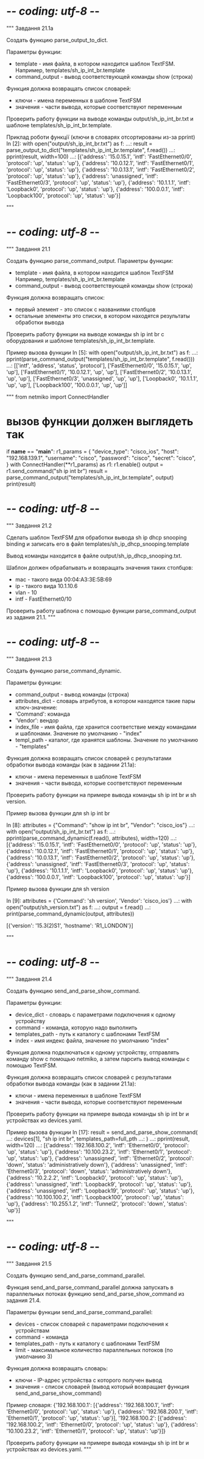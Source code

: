 # -*- coding: utf-8 -*-
"""
Завдання 21.1a

Создать функцию parse_output_to_dict.

Параметры функции:
* template - имя файла, в котором находится шаблон TextFSM.
  Например, templates/sh_ip_int_br.template
* command_output - вывод соответствующей команды show (строка)

Функция должна возвращать список словарей:
* ключи - имена переменных в шаблоне TextFSM
* значения - части вывода, которые соответствуют переменным

Проверить работу функции на выводе команды output/sh_ip_int_br.txt
и шаблоне templates/sh_ip_int_br.template.

Приклад роботи функції (ключи в словарях отсортированы из-за pprint)
In [2]: with open("output/sh_ip_int_br.txt") as f:
   ...:     result = parse_output_to_dict("templates/sh_ip_int_br.template", f.read())
   ...:     pprint(result, width=100)
   ...:
[{'address': '15.0.15.1', 'intf': 'FastEthernet0/0', 'protocol': 'up', 'status': 'up'},
 {'address': '10.0.12.1', 'intf': 'FastEthernet0/1', 'protocol': 'up', 'status': 'up'},
 {'address': '10.0.13.1', 'intf': 'FastEthernet0/2', 'protocol': 'up', 'status': 'up'},
 {'address': 'unassigned', 'intf': 'FastEthernet0/3', 'protocol': 'up', 'status': 'up'},
 {'address': '10.1.1.1', 'intf': 'Loopback0', 'protocol': 'up', 'status': 'up'},
 {'address': '100.0.0.1', 'intf': 'Loopback100', 'protocol': 'up', 'status': 'up'}]

"""
# -*- coding: utf-8 -*-
"""
Завдання 21.1

Создать функцию parse_command_output. Параметры функции:
* template - имя файла, в котором находится шаблон TextFSM
  Например, templates/sh_ip_int_br.template
* command_output - вывод соответствующей команды show (строка)

Функция должна возвращать список:
* первый элемент - это список с названиями столбцов
* остальные элементы это списки, в котором находятся результаты обработки вывода

Проверить работу функции на выводе команды sh ip int br с оборудования
и шаблоне templates/sh_ip_int_br.template.

Пример вызова функции
In [5]: with open("output/sh_ip_int_br.txt") as f:
   ...:     pprint(parse_command_output("templates/sh_ip_int_br.template", f.read()))
   ...:
[['intf', 'address', 'status', 'protocol'],
 ['FastEthernet0/0', '15.0.15.1', 'up', 'up'],
 ['FastEthernet0/1', '10.0.12.1', 'up', 'up'],
 ['FastEthernet0/2', '10.0.13.1', 'up', 'up'],
 ['FastEthernet0/3', 'unassigned', 'up', 'up'],
 ['Loopback0', '10.1.1.1', 'up', 'up'],
 ['Loopback100', '100.0.0.1', 'up', 'up']]

"""
from netmiko import ConnectHandler


# вызов функции должен выглядеть так
if __name__ == "__main__":
    r1_params = {
        "device_type": "cisco_ios",
        "host": "192.168.139.1",
        "username": "cisco",
        "password": "cisco",
        "secret": "cisco",
    }
    with ConnectHandler(**r1_params) as r1:
        r1.enable()
        output = r1.send_command("sh ip int br")
    result = parse_command_output("templates/sh_ip_int_br.template", output)
    print(result)
# -*- coding: utf-8 -*-
"""
Завдання 21.2

Сделать шаблон TextFSM для обработки вывода sh ip dhcp snooping binding
и записать его в файл templates/sh_ip_dhcp_snooping.template

Вывод команды находится в файле output/sh_ip_dhcp_snooping.txt.

Шаблон должен обрабатывать и возвращать значения таких столбцов:
* mac - такого вида 00:04:A3:3E:5B:69
* ip - такого вида 10.1.10.6
* vlan - 10
* intf - FastEthernet0/10

Проверить работу шаблона с помощью функции parse_command_output из задания 21.1.
"""
# -*- coding: utf-8 -*-
"""
Завдання 21.3

Создать функцию parse_command_dynamic.

Параметры функции:
* command_output - вывод команды (строка)
* attributes_dict - словарь атрибутов, в котором находятся такие пары ключ-значение:
 * 'Command': команда
 * 'Vendor': вендор
* index_file - имя файла, где хранится соответствие между командами и шаблонами.
  Значение по умолчанию - "index"
* templ_path - каталог, где хранятся шаблоны. Значение по умолчанию - "templates"

Функция должна возвращать список словарей с результатами обработки
вывода команды (как в задании 21.1a):
* ключи - имена переменных в шаблоне TextFSM
* значения - части вывода, которые соответствуют переменным

Проверить работу функции на примере вывода команды sh ip int br и sh version.

Пример вызова функции для sh ip int br

In [8]: attributes = {"Command": "show ip int br", "Vendor": "cisco_ios"}
   ...: with open("output/sh_ip_int_br.txt") as f:
   ...:     pprint(parse_command_dynamic(f.read(), attributes), width=120)
   ...:
[{'address': '15.0.15.1', 'intf': 'FastEthernet0/0', 'protocol': 'up', 'status': 'up'},
 {'address': '10.0.12.1', 'intf': 'FastEthernet0/1', 'protocol': 'up', 'status': 'up'},
 {'address': '10.0.13.1', 'intf': 'FastEthernet0/2', 'protocol': 'up', 'status': 'up'},
 {'address': 'unassigned', 'intf': 'FastEthernet0/3', 'protocol': 'up', 'status': 'up'},
 {'address': '10.1.1.1', 'intf': 'Loopback0', 'protocol': 'up', 'status': 'up'},
 {'address': '100.0.0.1', 'intf': 'Loopback100', 'protocol': 'up', 'status': 'up'}]

Пример вызова функции для sh version

In [9]: attributes = {'Command': 'sh version', 'Vendor': 'cisco_ios'}
   ...: with open("output/sh_version.txt") as f:
   ...:     output = f.read()
   ...: print(parse_command_dynamic(output, attributes))

[{'version': '15.3(2)S1', 'hostname': 'R1_LONDON'}]

"""
# -*- coding: utf-8 -*-
"""
Завдання 21.4

Создать функцию send_and_parse_show_command.

Параметры функции:
* device_dict - словарь с параметрами подключения к одному устройству
* command - команда, которую надо выполнить
* templates_path - путь к каталогу с шаблонами TextFSM
* index - имя индекс файла, значение по умолчанию "index"

Функция должна подключаться к одному устройству, отправлять команду show
с помощью netmiko, а затем парсить вывод команды с помощью TextFSM.

Функция должна возвращать список словарей с результатами обработки
вывода команды (как в задании 21.1a):
* ключи - имена переменных в шаблоне TextFSM
* значения - части вывода, которые соответствуют переменным

Проверить работу функции на примере вывода команды sh ip int br
и устройствах из devices.yaml.

Пример вызова функции
In [17]: result = send_and_parse_show_command(
    ...:     devices[1], "sh ip int br", templates_path=full_pth
    ...: )
    ...: pprint(result, width=120)
    ...:
[{'address': '192.168.100.2', 'intf': 'Ethernet0/0', 'protocol': 'up', 'status': 'up'},
 {'address': '10.100.23.2', 'intf': 'Ethernet0/1', 'protocol': 'up', 'status': 'up'},
 {'address': 'unassigned', 'intf': 'Ethernet0/2', 'protocol': 'down', 'status': 'administratively down'},
 {'address': 'unassigned', 'intf': 'Ethernet0/3', 'protocol': 'down', 'status': 'administratively down'},
 {'address': '10.2.2.2', 'intf': 'Loopback0', 'protocol': 'up', 'status': 'up'},
 {'address': 'unassigned', 'intf': 'Loopback9', 'protocol': 'up', 'status': 'up'},
 {'address': 'unassigned', 'intf': 'Loopback19', 'protocol': 'up', 'status': 'up'},
 {'address': '10.100.100.2', 'intf': 'Loopback100', 'protocol': 'up', 'status': 'up'},
 {'address': '10.255.1.2', 'intf': 'Tunnel2', 'protocol': 'down', 'status': 'up'}]

"""
# -*- coding: utf-8 -*-
"""
Завдання 21.5

Создать функцию send_and_parse_command_parallel.

Функция send_and_parse_command_parallel должна запускать в
параллельных потоках функцию send_and_parse_show_command из задания 21.4.

Параметры функции send_and_parse_command_parallel:
* devices - список словарей с параметрами подключения к устройствам
* command - команда
* templates_path - путь к каталогу с шаблонами TextFSM
* limit - максимальное количество параллельных потоков (по умолчанию 3)

Функция должна возвращать словарь:
* ключи - IP-адрес устройства с которого получен вывод
* значения - список словарей (вывод который возвращает функция send_and_parse_show_command)

Пример словаря:
{'192.168.100.1': [{'address': '192.168.100.1',
                    'intf': 'Ethernet0/0',
                    'protocol': 'up',
                    'status': 'up'},
                   {'address': '192.168.200.1',
                    'intf': 'Ethernet0/1',
                    'protocol': 'up',
                    'status': 'up'}],
 '192.168.100.2': [{'address': '192.168.100.2',
                    'intf': 'Ethernet0/0',
                    'protocol': 'up',
                    'status': 'up'},
                   {'address': '10.100.23.2',
                    'intf': 'Ethernet0/1',
                    'protocol': 'up',
                    'status': 'up'}]}

Проверить работу функции на примере вывода команды sh ip int br
и устройствах из devices.yaml.
"""
